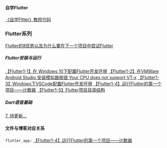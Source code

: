#### **自学Flutter**



[《自学Fltter》教程代码](http://fulade.me/categories/Flutter/)


### **Flutter系列**
[Flutter的8优势以及为什么要在下一个项目中尝试Flutter](http://fulade.me/2020/10/04/why-flutter-1-1/)
##### **Flutter安装与运行**
[【Flutter1-1】在 Windows 10下配置Flutter开发环境](http://fulade.me/2020/09/28/windows-install-flutter/)
[【Flutter1-2】在VMWare Android Studio 安装模拟器报错 Your CPU does not support VT-x](http://fulade.me/2020/10/08/not-support-vt-x/)
[【Flutter1-3】Windows下VSCode配置Flutter开发环境](http://fulade.me/2020/10/11/windows-vscode-flutter-1-4/)
[【Flutter1-4】运行Flutter的第一个项目——计数器](http://fulade.me/2020/10/25/flutter-hello-word-1-5/)
[【Flutter1-5】Flutter项目目录结构](http://fulade.me/2020/10/25/flutter-project-files-1-6/)
##### **Dart语音基础**
[7. 待更新...]()








#### **文件与博客对应关系**
`flutter_app:` [【Flutter1-4】运行Flutter的第一个项目——计数器](http://fulade.me/2020/10/25/flutter-hello-word-1-5/)
